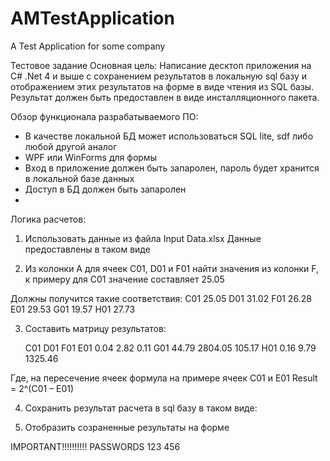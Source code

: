 # AMTestApplication
A Test Application for some company


Тестовое задание
Основная цель:
Написание десктоп приложения на C# .Net 4 и выше с сохранением результатов в локальную sql базу и отображением этих результатов на форме в виде чтения из SQL базы.
Результат должен быть предоставлен в виде инсталляционного пакета.

Обзор функционала разрабатываемого ПО:
-	В качестве локальной БД может использоваться SQL lite, sdf либо любой другой аналог
-	WPF или WinForms для формы
-	Вход в приложение должен быть запаролен, пароль будет хранится в локальной базе данных
-	Доступ в БД должен быть запаролен
-	

Логика расчетов:
1)	Использовать данные из файла Input Data.xlsx
Данные предоставлены в таком виде
 

2)	Из колонки A для ячеек C01, D01 и F01 найти значения из колонки F, к примеру для С01 значение составляет 25.05

Должны получится такие соответствия:
C01	25.05
D01	31.02
F01	26.28
E01	29.53
G01	19.57
H01	27.73

3)	Составить матрицу результатов:

	C01	D01	F01
E01	0.04 	2.82 	0.11 
G01	44.79 	2804.05 	105.17 
H01	0.16 	9.79 	1325.46 

Где, на пересечение ячеек формула на примере ячеек C01 и E01
Result = 2^(C01 – E01)

4)	Сохранить результат расчета в sql базу в таком виде:
 

5)	Отобразить созраненные результаты на форме


IMPORTANT!!!!!!!!!! PASSWORDS 
123
456
